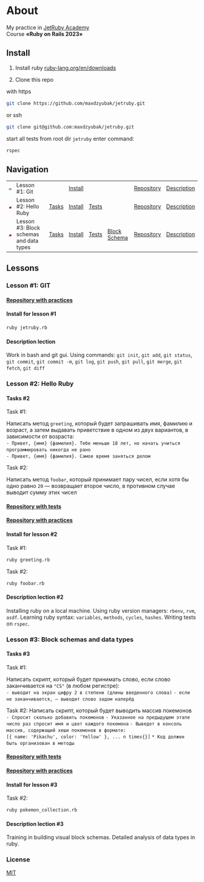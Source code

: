 # About

My practice in [JetRuby Academy](https://jetruby.com)\
Course **«Ruby on Rails 2023»**

## Install

1. Install ruby [ruby-lang.org/en/downloads](https://www.ruby-lang.org/en/downloads)

2. Clone this repo

with https

```bash
git clone https://github.com/maxdzyubak/jetruby.git
```

or ssh

```bash
git clone git@github.com:maxdzyubak/jetruby.git
```

start all tests from root dir `jetruby` enter command:

```bash
rspec
```

## Navigation

| | | | | | | | |
|---|---|---|---|---|---|---|---|
| ![github logo](assets/img/github.svg) | Lesson #1: Git | | [Install](https://github.com/maxdzyubak/jetruby/tree/main#install-for-lesson-1) |  |  | [Repository](<https://github.com/maxdzyubak/jetruby/tree/main/lessons/lesson-1-git>) | [Description](https://github.com/maxdzyubak/jetruby/tree/main#install-for-lesson-1) |
| ![ruby logo](assets/img/ruby.svg) | Lesson #2: Hello Ruby | [Tasks](https://github.com/maxdzyubak/jetruby/tree/main#tasks-2) | [Install](https://github.com/maxdzyubak/jetruby/tree/main#install-for-lesson-2) | [Tests](https://github.com/maxdzyubak/jetruby/tree/main/spec/lessons/lesson-2-hello_ruby) | | [Repository](https://github.com/maxdzyubak/jetruby/tree/main/lessons/lesson-2-hello_ruby) | [Description](<https://github.com/maxdzyubak/jetruby/tree/main#description-lection-2>) |
| ![ruby logo](assets/img/ruby.svg) | Lesson #3: Block schemas and data types | [Tasks](https://github.com/maxdzyubak/jetruby/tree/main#tasks-3) | [Install](https://github.com/maxdzyubak/jetruby/tree/main#install-for-lesson-3) | [Tests](https://github.com/maxdzyubak/jetruby/tree/main/spec/lessons/lesson-3-block_schemas_and_data_types) | [Block Schema](https://github.com/maxdzyubak/jetruby/tree/main/assets/block_schemas/lesson-3-block_schemas_and_data_types) | [Repository](https://github.com/maxdzyubak/jetruby/tree/main/lessons/lesson-3-block_schemas_and_data_types) | [Description](<https://github.com/maxdzyubak/jetruby/tree/main#description-lection-3>) |

## Lessons

### Lesson #1: GIT

#### [Repository with practices](https://github.com/maxdzyubak/jetruby/tree/main/lessons/lesson-1-git)

#### Install for lesson #1

```bash
ruby jetruby.rb
```

#### Description lection

Work in bash and git gui.
Using commands: `git init`, `git add`, `git status`, `git commit`, `git commit -m`, `git log`, `git push`, `git pull`, `git merge`, `git fetch`, `git diff`

### Lesson #2: Hello Ruby

#### Tasks #2

Task #1:

Написать метод `greeting`, который будет запрашивать имя, фамилию и возраст, а затем выдавать приветствие в одном из двух вариантов, в зависимости от возраста:\
`- Привет, {имя} {фамилия}. Тебе меньше 18 лет, но начать учиться программировать никогда не рано`\
`- Привет, {имя} {фамилия}. Самое время заняться делом`

Task #2:

Написать метод `foobar`, который принимает пару чисел, если хотя бы одно равно `20` — возвращает второе число, в противном случае выводит сумму этих чисел

#### [Repository with tests](https://github.com/maxdzyubak/jetruby/tree/main/spec/lessons/lesson-2-hello_ruby)

#### [Repository with practices](https://github.com/maxdzyubak/jetruby/tree/main/lessons/lesson-2-hello_ruby)

#### Install for lesson #2

Task #1:

```bash
ruby greeting.rb
```

Task #2:

```bash
ruby foobar.rb
```

#### Description lection #2

Installing ruby on a local machine. Using ruby version managers: `rbenv`, `rvm`, `asdf`. Learning ruby syntax: `variables`, `methods`, `сycles`, `hashes`. Writing tests on `rspec`.

### Lesson #3: Block schemas and data types

#### Tasks #3

Task #1:

Написать скрипт, который будет принимать слово, если слово заканчивается на `"CS"` (в любом регистре):\
`- выводит на экран цифру 2 в степени (длины введенного слова)`
`- если не заканчивается, — выводит слово задом наперёд`

Task #2:
Написать скрипт, который будет выводить массив покемонов\
`- Cпросит сколько добавить покемонов`
`- Указанное на предыдущем этапе число раз спросит имя и цвет каждого покемона`
`- Выведет в консоль массив, содержащий хеши покемонов в формате:`\
`[{ name: 'Pikachu', color: 'Yellow' }, ... n times{}]`
`* Код должен быть организован в методы`

#### [Repository with tests](https://github.com/maxdzyubak/jetruby/tree/main/spec/lessons/lesson-3-block_schemas_and_data_types)

#### [Repository with practices](https://github.com/maxdzyubak/jetruby/tree/main/lessons/lesson-3-block_schemas_and_data_types)

#### Install for lesson #3

Task #2:

```bash
ruby pokemon_collection.rb
```

#### Description lection #3

Training in building visual block schemas. Detailed analysis of data types in ruby.

### License

[MIT](https://opensource.org/license/mit/)
